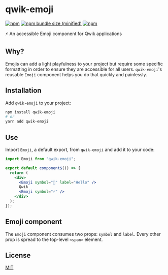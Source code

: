 # qwik-emoji

[![npm](https://img.shields.io/npm/v/qwik-emoji.svg)](https://npmjs.com/package/qwik-emoji) [![npm bundle size (minified)](https://img.shields.io/bundlephobia/min/qwik-emoji.svg)](https://npmjs.com/package/qwik-emoji) [![npm](https://img.shields.io/npm/dt/qwik-emoji.svg)](https://npmjs.com/package/qwik-emoji)

⚡️ An accessible Emoji component for Qwik applications

## Why?

Emojis can add a light playfulness to your project but require some specific formatting in order to ensure they are accessible for all users. `qwik-emoji`'s reusable `Emoji` component helps you do that quickly and painlessly.

## Installation

Add `qwik-emoji` to your project:

```sh
npm install qwik-emoji
# or
yarn add qwik-emoji
```

## Use

Import `Emoji`, a default export, from `qwik-emoji` and add it to your code:

```jsx
import Emoji from "qwik-emoji";

export default component$(() => {
  return (
    <div>
      <Emoji symbol="👋" label="Hello" />
      Qwik
      <Emoji symbol="⚡️" />
    </div>
  );
});
```

## Emoji component

The `Emoji` component consumes two props: `symbol` and `label`. Every other prop is spread to the top-level `<span>` element.

## License

[MIT](/LICENSE)
